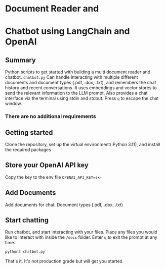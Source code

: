 # Document Reader and 
# Chatbot using LangChain and OpenAI

## Summary
Python scripts to get started with building a multi document reader and chatbot.
`chatbot.py` Can handle interacting with multiple different documents and document types (.pdf, .dox, .txt), 
and remembers the chat history and recent conversations.
It uses embeddings and vector stores to send the relevant information to the LLM prompt. Also provides a chat interface
via the terminal using stdin and stdout. Press `q` to escape the chat window.

### There are no additional requirements

## Getting started


Clone the repository, set up the virtual environment( Python 3.11), and install the required packages


## Store your OpenAI API key
Copy the key to the  env file
`OPENAI_API_KEY=sk-`

## Add Documents
Add documents for chat. Document types (.pdf, .dox, .txt)

## Start chatting
Run chatbot, and start interacting with your files. 
Place any files you would like to interact with inside the `/docs` folder. 
Enter `q` to exit the prompt at any time.

```python
python3 chatbot.py
```
That's it. 
It's not production grade but will get you started.
